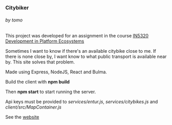### Citybiker
###### by tomo



This project was developed for an assignment in the course [IN5320 Development in Platform Ecosystems](https://www.uio.no/studier/emner/matnat/ifi/IN5320/)

Sometimes I want to know if there's an available citybike close to me. If there is none close by, I want know to what public transport is available near by.
This site solves that problem.

Made using Express, NodeJS, React and Bulma.


Build the client with __npm build__

Then __npm start__ to start running the server.


Api keys must be provided to _services/entur.js_, _services/citybikes.js_ and _client/src/MapContainer.js_

See the [website](https://folk.uio.no/tomolavb)
